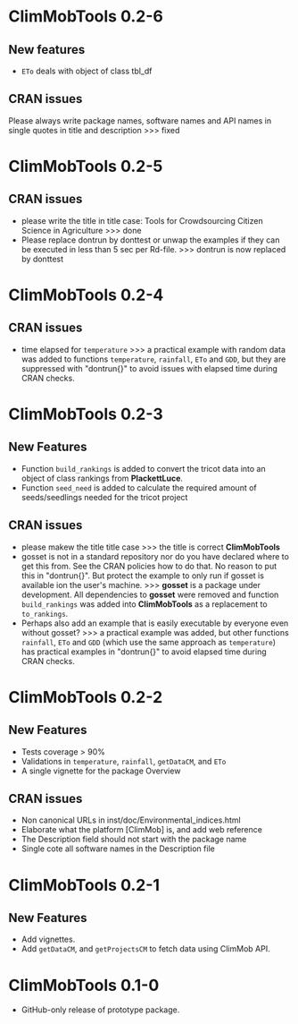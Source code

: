 # ClimMobTools 0.2-6

## New features

* `ETo` deals with object of class tbl_df

## CRAN issues

Please always write package names, software names and API names in single quotes in title and description >>> fixed


# ClimMobTools 0.2-5

## CRAN issues

* please write the title in title case: Tools for Crowdsourcing Citizen Science in Agriculture >>> done
* Please replace dontrun by donttest or unwap the examples if they can be executed in less than 5 sec per Rd-file. >>> dontrun is now replaced by donttest


# ClimMobTools 0.2-4

## CRAN issues

* time elapsed for `temperature` >>> a practical example with random data was added to functions `temperature`, `rainfall`, `ETo` and `GDD`, but they are suppressed with "dontrun{}" to avoid issues with elapsed time during CRAN checks. 


# ClimMobTools 0.2-3

## New Features

* Function `build_rankings` is added to convert the tricot data into an object of class rankings from **PlackettLuce**.
* Function `seed_need` is added to calculate the required amount of seeds/seedlings needed for the tricot project

## CRAN issues

* please makew the title title case >>> the title is correct **ClimMobTools**
* gosset is not in a standard repository nor do you have declared where to get this from. See the CRAN policies how to do that. No reason to put this in "dontrun{}". But protect the example to only run if gosset is available ion the user's machine. >>> **gosset** is a package under development. All dependencies to **gosset** were removed and function `build_rankings` was added into **ClimMobTools** as a replacement to `to_rankings`. 
* Perhaps also add an example that is easily executable by everyone even without gosset? >>> a practical example was added, but other functions `rainfall`, `ETo` and `GDD` (which use the same approach as `temperature`) has practical examples in "dontrun{}" to avoid elapsed time during CRAN checks. 


# ClimMobTools 0.2-2

## New Features

* Tests coverage > 90%
* Validations in `temperature`, `rainfall`, `getDataCM`, and `ETo`
* A single vignette for the package Overview

## CRAN issues

* Non canonical URLs in inst/doc/Environmental_indices.html
* Elaborate what the platform [ClimMob] is, and add web reference
* The Description field should not start with the package name
* Single cote all software names in the Description file



# ClimMobTools 0.2-1

## New Features

* Add vignettes.
* Add `getDataCM`, and `getProjectsCM` to fetch data using ClimMob API.


# ClimMobTools 0.1-0

* GitHub-only release of prototype package.